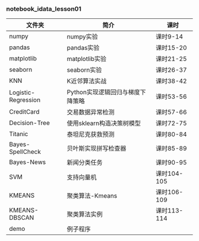 ### notebook_idata_lesson01

|文件夹|简介|课时|
|---|---|---|
|numpy|numpy实验|课时9-14|
|pandas|pandas实验|课时15-20|
|matplotlib|matplotlib实验|课时21-25|
|seaborn|seaborn实验|课时26-37|
|KNN|K近邻算法实战|课时38-42|
|Logistic-Regression|Python实现逻辑回归与梯度下降策略|课时53-56|
|CreditCard|交易数据异常检测|课时57-66|
|Decision-Tree|使用sklearn构造决策树模型|课时72-75|
|Titanic|泰坦尼克获救预测|课时80-84|
|Bayes-SpellCheck|贝叶斯实现拼写检查器|课时85-89|
|Bayes-News|新闻分类任务|课时90-95|
|SVM|支持向量机|课时104-105|
|KMEANS|聚类算法-Kmeans|课时106-109|
|KMEANS-DBSCAN|聚类算法实例|课时113-114|
|demo|例子程序||